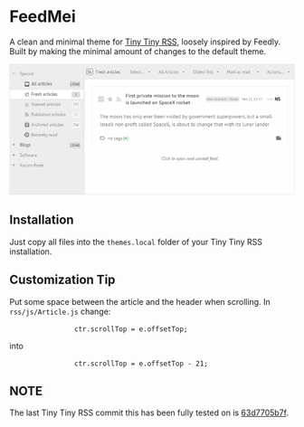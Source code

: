 # FeedMei
A clean and minimal theme for [Tiny Tiny RSS](https://tt-rss.org), loosely inspired by Feedly. Built by making the minimal amount of changes to the default theme.

![Screenshot](SCREENSHOT.png)

## Installation
Just copy all files into the `themes.local` folder of your Tiny Tiny RSS installation.

## Customization Tip
Put some space between the article and the header when scrolling. In `rss/js/Article.js` change:
```
				ctr.scrollTop = e.offsetTop;
```
into
```
				ctr.scrollTop = e.offsetTop - 21;
```

## NOTE
The last Tiny Tiny RSS commit this has been fully tested on is [63d7705b7f](https://git.tt-rss.org/fox/tt-rss/src/63d7705b7fbe980bfc4e8c7f01b38e80b3c68928).